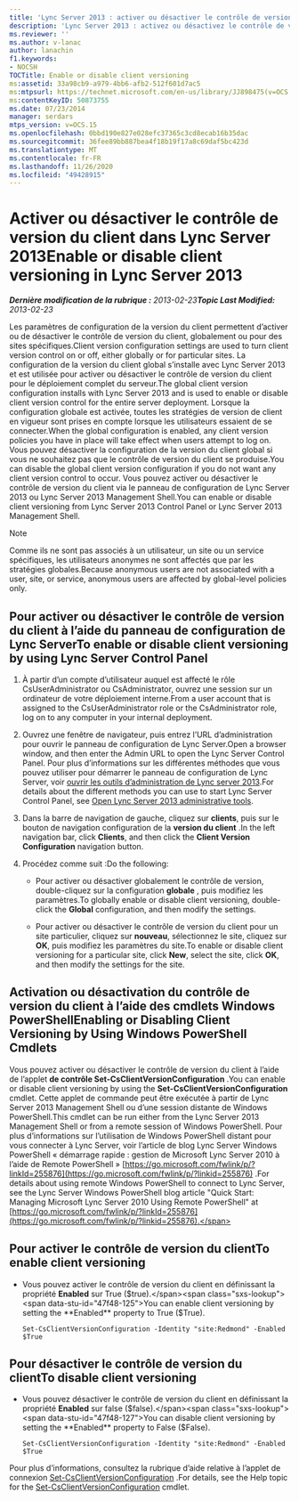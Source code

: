 ```yaml
---
title: 'Lync Server 2013 : activer ou désactiver le contrôle de version du client'
description: 'Lync Server 2013 : activez ou désactivez le contrôle de version du client.'
ms.reviewer: ''
ms.author: v-lanac
author: lanachin
f1.keywords:
- NOCSH
TOCTitle: Enable or disable client versioning
ms:assetid: 33a98cb9-a979-4bb6-afb2-512f601d7ac5
ms:mtpsurl: https://technet.microsoft.com/en-us/library/JJ898475(v=OCS.15)
ms:contentKeyID: 50873755
ms.date: 07/23/2014
manager: serdars
mtps_version: v=OCS.15
ms.openlocfilehash: 0bbd190e827e028efc37365c3cd8ecab16b35dac
ms.sourcegitcommit: 36fee89bb887bea4f18b19f17a8c69daf5bc423d
ms.translationtype: MT
ms.contentlocale: fr-FR
ms.lasthandoff: 11/26/2020
ms.locfileid: "49428915"
---
```

# <a name="enable-or-disable-client-versioning-in-lync-server-2013"></a><span data-ttu-id="47f48-103">Activer ou désactiver le contrôle de version du client dans Lync Server 2013</span><span class="sxs-lookup"><span data-stu-id="47f48-103">Enable or disable client versioning in Lync Server 2013</span></span>

<div data-xmlns="http://www.w3.org/1999/xhtml">

<div class="topic" data-xmlns="http://www.w3.org/1999/xhtml" data-msxsl="urn:schemas-microsoft-com:xslt" data-cs="https://msdn.microsoft.com/">

<div data-asp="https://msdn2.microsoft.com/asp">



</div>

<div id="mainSection">

<div id="mainBody"><span data-ttu-id="47f48-104">

<span> </span></span><span class="sxs-lookup"><span data-stu-id="47f48-104">

<span> </span></span></span>

<span data-ttu-id="47f48-105">_**Dernière modification de la rubrique :** 2013-02-23_</span><span class="sxs-lookup"><span data-stu-id="47f48-105">_**Topic Last Modified:** 2013-02-23_</span></span>

<span data-ttu-id="47f48-106">Les paramètres de configuration de la version du client permettent d’activer ou de désactiver le contrôle de version du client, globalement ou pour des sites spécifiques.</span><span class="sxs-lookup"><span data-stu-id="47f48-106">Client version configuration settings are used to turn client version control on or off, either globally or for particular sites.</span></span> <span data-ttu-id="47f48-107">La configuration de la version du client global s’installe avec Lync Server 2013 et est utilisée pour activer ou désactiver le contrôle de version du client pour le déploiement complet du serveur.</span><span class="sxs-lookup"><span data-stu-id="47f48-107">The global client version configuration installs with Lync Server 2013 and is used to enable or disable client version control for the entire server deployment.</span></span> <span data-ttu-id="47f48-108">Lorsque la configuration globale est activée, toutes les stratégies de version de client en vigueur sont prises en compte lorsque les utilisateurs essaient de se connecter.</span><span class="sxs-lookup"><span data-stu-id="47f48-108">When the global configuration is enabled, any client version policies you have in place will take effect when users attempt to log on.</span></span> <span data-ttu-id="47f48-109">Vous pouvez désactiver la configuration de la version du client global si vous ne souhaitez pas que le contrôle de version du client se produise.</span><span class="sxs-lookup"><span data-stu-id="47f48-109">You can disable the global client version configuration if you do not want any client version control to occur.</span></span> <span data-ttu-id="47f48-110">Vous pouvez activer ou désactiver le contrôle de version du client via le panneau de configuration de Lync Server 2013 ou Lync Server 2013 Management Shell.</span><span class="sxs-lookup"><span data-stu-id="47f48-110">You can enable or disable client versioning from Lync Server 2013 Control Panel or Lync Server 2013 Management Shell.</span></span>

<div>


> [!NOTE]  
> <span data-ttu-id="47f48-111">Comme ils ne sont pas associés à un utilisateur, un site ou un service spécifiques, les utilisateurs anonymes ne sont affectés que par les stratégies globales.</span><span class="sxs-lookup"><span data-stu-id="47f48-111">Because anonymous users are not associated with a user, site, or service, anonymous users are affected by global-level policies only.</span></span>



</div>

<div>

## <a name="to-enable-or-disable-client-versioning-by-using-lync-server-control-panel"></a><span data-ttu-id="47f48-112">Pour activer ou désactiver le contrôle de version du client à l’aide du panneau de configuration de Lync Server</span><span class="sxs-lookup"><span data-stu-id="47f48-112">To enable or disable client versioning by using Lync Server Control Panel</span></span>

1.  <span data-ttu-id="47f48-113">À partir d’un compte d’utilisateur auquel est affecté le rôle CsUserAdministrator ou CsAdministrator, ouvrez une session sur un ordinateur de votre déploiement interne.</span><span class="sxs-lookup"><span data-stu-id="47f48-113">From a user account that is assigned to the CsUserAdministrator role or the CsAdministrator role, log on to any computer in your internal deployment.</span></span>

2.  <span data-ttu-id="47f48-114">Ouvrez une fenêtre de navigateur, puis entrez l’URL d’administration pour ouvrir le panneau de configuration de Lync Server.</span><span class="sxs-lookup"><span data-stu-id="47f48-114">Open a browser window, and then enter the Admin URL to open the Lync Server Control Panel.</span></span> <span data-ttu-id="47f48-115">Pour plus d’informations sur les différentes méthodes que vous pouvez utiliser pour démarrer le panneau de configuration de Lync Server, voir [ouvrir les outils d’administration de Lync server 2013](lync-server-2013-open-lync-server-administrative-tools.md).</span><span class="sxs-lookup"><span data-stu-id="47f48-115">For details about the different methods you can use to start Lync Server Control Panel, see [Open Lync Server 2013 administrative tools](lync-server-2013-open-lync-server-administrative-tools.md).</span></span>

3.  <span data-ttu-id="47f48-116">Dans la barre de navigation de gauche, cliquez sur **clients**, puis sur le bouton de navigation configuration de la **version du client** .</span><span class="sxs-lookup"><span data-stu-id="47f48-116">In the left navigation bar, click **Clients**, and then click the **Client Version Configuration** navigation button.</span></span>

4.  <span data-ttu-id="47f48-117">Procédez comme suit :</span><span class="sxs-lookup"><span data-stu-id="47f48-117">Do the following:</span></span>
    
      - <span data-ttu-id="47f48-118">Pour activer ou désactiver globalement le contrôle de version, double-cliquez sur la configuration **globale** , puis modifiez les paramètres.</span><span class="sxs-lookup"><span data-stu-id="47f48-118">To globally enable or disable client versioning, double-click the **Global** configuration, and then modify the settings.</span></span>
    
      - <span data-ttu-id="47f48-119">Pour activer ou désactiver le contrôle de version du client pour un site particulier, cliquez sur **nouveau**, sélectionnez le site, cliquez sur **OK**, puis modifiez les paramètres du site.</span><span class="sxs-lookup"><span data-stu-id="47f48-119">To enable or disable client versioning for a particular site, click **New**, select the site, click **OK**, and then modify the settings for the site.</span></span>

</div>

<div>

## <a name="enabling-or-disabling-client-versioning-by-using-windows-powershell-cmdlets"></a><span data-ttu-id="47f48-120">Activation ou désactivation du contrôle de version du client à l’aide des cmdlets Windows PowerShell</span><span class="sxs-lookup"><span data-stu-id="47f48-120">Enabling or Disabling Client Versioning by Using Windows PowerShell Cmdlets</span></span>

<span data-ttu-id="47f48-121">Vous pouvez activer ou désactiver le contrôle de version du client à l’aide de l’applet **de contrôle Set-CsClientVersionConfiguration** .</span><span class="sxs-lookup"><span data-stu-id="47f48-121">You can enable or disable client versioning by using the **Set-CsClientVersionConfiguration** cmdlet.</span></span> <span data-ttu-id="47f48-122">Cette applet de commande peut être exécutée à partir de Lync Server 2013 Management Shell ou d’une session distante de Windows PowerShell.</span><span class="sxs-lookup"><span data-stu-id="47f48-122">This cmdlet can be run either from the Lync Server 2013 Management Shell or from a remote session of Windows PowerShell.</span></span> <span data-ttu-id="47f48-123">Pour plus d’informations sur l’utilisation de Windows PowerShell distant pour vous connecter à Lync Server, voir l’article de blog Lync Server Windows PowerShell « démarrage rapide : gestion de Microsoft Lync Server 2010 à l’aide de Remote PowerShell » [https://go.microsoft.com/fwlink/p/?linkId=255876](https://go.microsoft.com/fwlink/p/?linkid=255876) .</span><span class="sxs-lookup"><span data-stu-id="47f48-123">For details about using remote Windows PowerShell to connect to Lync Server, see the Lync Server Windows PowerShell blog article "Quick Start: Managing Microsoft Lync Server 2010 Using Remote PowerShell" at [https://go.microsoft.com/fwlink/p/?linkId=255876](https://go.microsoft.com/fwlink/p/?linkid=255876).</span></span>

<div>

## <a name="to-enable-client-versioning"></a><span data-ttu-id="47f48-124">Pour activer le contrôle de version du client</span><span class="sxs-lookup"><span data-stu-id="47f48-124">To enable client versioning</span></span>

  - <span data-ttu-id="47f48-125">Vous pouvez activer le contrôle de version du client en définissant la propriété **Enabled** sur True ($true).</span><span class="sxs-lookup"><span data-stu-id="47f48-125">You can enable client versioning by setting the **Enabled** property to True ($True).</span></span>
    
        Set-CsClientVersionConfiguration -Identity "site:Redmond" -Enabled $True

</div>

<div>

## <a name="to-disable-client-versioning"></a><span data-ttu-id="47f48-126">Pour désactiver le contrôle de version du client</span><span class="sxs-lookup"><span data-stu-id="47f48-126">To disable client versioning</span></span>

  - <span data-ttu-id="47f48-127">Vous pouvez désactiver le contrôle de version du client en définissant la propriété **Enabled** sur false ($false).</span><span class="sxs-lookup"><span data-stu-id="47f48-127">You can disable client versioning by setting the **Enabled** property to False ($False).</span></span>
    
        Set-CsClientVersionConfiguration -Identity "site:Redmond" -Enabled $True

</div>

<span data-ttu-id="47f48-128">Pour plus d’informations, consultez la rubrique d’aide relative à l’applet de connexion [Set-CsClientVersionConfiguration](https://docs.microsoft.com/powershell/module/skype/Set-CsClientVersionConfiguration) .</span><span class="sxs-lookup"><span data-stu-id="47f48-128">For details, see the Help topic for the [Set-CsClientVersionConfiguration](https://docs.microsoft.com/powershell/module/skype/Set-CsClientVersionConfiguration) cmdlet.</span></span>

<span data-ttu-id="47f48-129"></div>

</div>

<span> </span>

</div>

</div>

</span><span class="sxs-lookup"><span data-stu-id="47f48-129"></div>

</div>

<span> </span>

</div>

</div>

</span></span></div>

